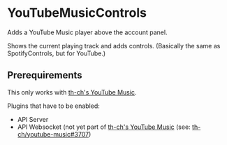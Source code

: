 # YouTubeMusicControls

Adds a YouTube Music player above the account panel.

Shows the current playing track and adds controls. (Basically the same as SpotifyControls, but for YouTube.)

## Prerequirements

This only works with [th-ch's YouTube Music](https://github.com/th-ch/youtube-music).

Plugins that have to be enabled:
- API Server
- API Websocket (not yet part of [th-ch's YouTube Music](https://github.com/th-ch/youtube-music) (see: [th-ch/youtube-music#3707](https://github.com/th-ch/youtube-music/pull/3707))
